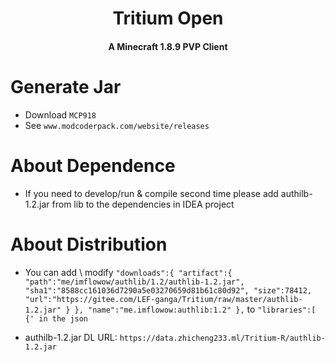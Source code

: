 <h1 align="center">Tritium Open</h1>
<h4 align="center">A Minecraft 1.8.9 PVP Client</h4>

# Generate Jar
- Download `MCP918`
- See `www.modcoderpack.com/website/releases`

# About Dependence
- If you need to develop/run & compile second time please add authilb-1.2.jar from lib to the dependencies in IDEA project

# About Distribution
- You can add \ modify 
            `"downloads":{
                "artifact":{
                    "path":"me/imflowow/authlib/1.2/authlib-1.2.jar",
                    "sha1":"8588cc161036d7290a5e03270659d81b61c80d92",
                    "size":78412,
                    "url":"https://gitee.com/LEF-ganga/Tritium/raw/master/authlib-1.2.jar"
                }
            },
            "name":"me.imflowow:authlib:1.2"
        },`
 to `"libraries":[ {' in the json`


- authilb-1.2.jar DL URL: `https://data.zhicheng233.ml/Tritium-R/authlib-1.2.jar`

